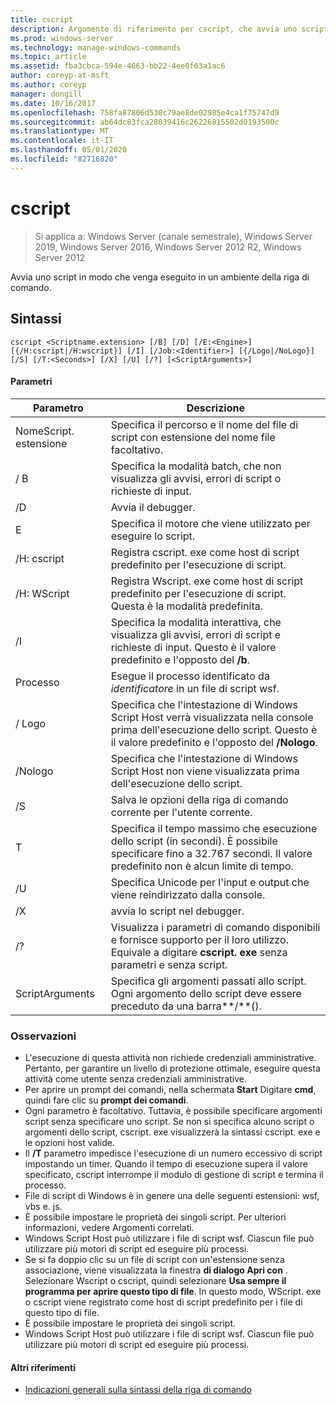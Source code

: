 ```yaml
---
title: cscript
description: Argomento di riferimento per cscript, che avvia uno script in modo che venga eseguito in un ambiente della riga di comando.
ms.prod: windows-server
ms.technology: manage-windows-commands
ms.topic: article
ms.assetid: fba3cbca-594e-4663-bb22-4ee0f63a1ac6
author: coreyp-at-msft
ms.author: coreyp
manager: dongill
ms.date: 10/16/2017
ms.openlocfilehash: 758fa87806d530c79ae8de02985e4ca1f75747d9
ms.sourcegitcommit: ab64dc83fca28039416c26226815502d0193500c
ms.translationtype: MT
ms.contentlocale: it-IT
ms.lasthandoff: 05/01/2020
ms.locfileid: "82716820"
---
```

# <a name="cscript"></a>cscript

> Si applica a: Windows Server (canale semestrale), Windows Server 2019, Windows Server 2016, Windows Server 2012 R2, Windows Server 2012

Avvia uno script in modo che venga eseguito in un ambiente della riga di comando.

## <a name="syntax"></a>Sintassi
```
cscript <Scriptname.extension> [/B] [/D] [/E:<Engine>] [{/H:cscript|/H:wscript}] [/I] [/Job:<Identifier>] [{/Logo|/NoLogo}] [/S] [/T:<Seconds>] [/X] [/U] [/?] [<ScriptArguments>]
```
#### <a name="parameters"></a>Parametri

|      Parametro       |                                                                      Descrizione                                                                       |
|----------------------|--------------------------------------------------------------------------------------------------------------------------------------------------------|
| NomeScript. estensione |                                 Specifica il percorso e il nome del file di script con estensione del nome file facoltativo.                                 |
|          / B          |                                Specifica la modalità batch, che non visualizza gli avvisi, errori di script o richieste di input.                                |
|          /D          |                                                                  Avvia il debugger.                                                                  |
|     E<Engine>      |                                                  Specifica il motore che viene utilizzato per eseguire lo script.                                                  |
|      /H: cscript      |                                         Registra cscript. exe come host di script predefinito per l'esecuzione di script.                                          |
|      /H: WScript      |                               Registra Wscript. exe come host di script predefinito per l'esecuzione di script. Questa è la modalità predefinita.                               |
|          /I          |        Specifica la modalità interattiva, che visualizza gli avvisi, errori di script e richieste di input. Questo è il valore predefinito e l'opposto del **/b**.         |
|  Processo<Identifier>   |                                             Esegue il processo identificato da *identificatore* in un file di script wsf.                                             |
|        / Logo         | Specifica che l'intestazione di Windows Script Host verrà visualizzata nella console prima dell'esecuzione dello script. Questo è il valore predefinito e l'opposto del **/Nologo**. |
|       /Nologo        |                                 Specifica che l'intestazione di Windows Script Host non viene visualizzata prima dell'esecuzione dello script.                                 |
|          /S          |                                             Salva le opzioni della riga di comando corrente per l'utente corrente.                                             |
|     T<Seconds>     |            Specifica il tempo massimo che esecuzione dello script (in secondi). È possibile specificare fino a 32.767 secondi. Il valore predefinito non è alcun limite di tempo.             |
|          /U          |                                      Specifica Unicode per l'input e output che viene reindirizzato dalla console.                                       |
|          /X          |                                                           avvia lo script nel debugger.                                                           |
|          /?          |  Visualizza i parametri di comando disponibili e fornisce supporto per il loro utilizzo. Equivale a digitare **cscript. exe** senza parametri e senza script.  |
|   ScriptArguments    |                        Specifica gli argomenti passati allo script. Ogni argomento dello script deve essere preceduto da una barra**/**().                         |

### <a name="remarks"></a>Osservazioni
-   L'esecuzione di questa attività non richiede credenziali amministrative. Pertanto, per garantire un livello di protezione ottimale, eseguire questa attività come utente senza credenziali amministrative.
-   Per aprire un prompt dei comandi, nella schermata **Start** Digitare **cmd**, quindi fare clic su **prompt dei comandi**.
-   Ogni parametro è facoltativo. Tuttavia, è possibile specificare argomenti script senza specificare uno script. Se non si specifica alcuno script o argomenti dello script, cscript. exe visualizzerà la sintassi cscript. exe e le opzioni host valide.
-   Il **/T** parametro impedisce l'esecuzione di un numero eccessivo di script impostando un timer. Quando il tempo di esecuzione supera il valore specificato, cscript interrompe il modulo di gestione di script e termina il processo.
-   File di script di Windows è in genere una delle seguenti estensioni: wsf, vbs e. js.
-   È possibile impostare le proprietà dei singoli script. Per ulteriori informazioni, vedere Argomenti correlati.
-   Windows Script Host può utilizzare i file di script wsf. Ciascun file può utilizzare più motori di script ed eseguire più processi.
-   Se si fa doppio clic su un file di script con un'estensione senza associazione, viene visualizzata la finestra **di dialogo Apri con** . Selezionare Wscript o cscript, quindi selezionare **Usa sempre il programma per aprire questo tipo di file**. In questo modo, WScript. exe o cscript viene registrato come host di script predefinito per i file di questo tipo di file.
-   È possibile impostare le proprietà dei singoli script.
-   Windows Script Host può utilizzare i file di script wsf. Ciascun file può utilizzare più motori di script ed eseguire più processi.

####  <a name="additional-references"></a>Altri riferimenti

- [Indicazioni generali sulla sintassi della riga di comando](command-line-syntax-key.md)
